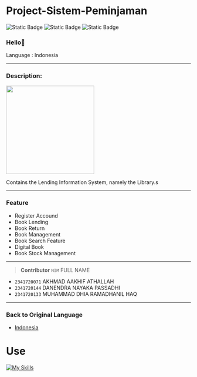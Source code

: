 
# Project-Sistem-Peminjaman 

![Static Badge](https://img.shields.io/badge/Type-System%20Information-13e600) ![Static Badge](https://img.shields.io/badge/-Assignment-red) ![Static Badge](https://img.shields.io/badge/Total%20Team-3%20Human-4a92f0)


### Hello👋

Language : Indonesia

---

### Description:
<p align="left"><img src="buku.jpg" width="240"></p>
Contains the Lending Information System, namely the Library.s

---

### Feature
- Register Accound
- Book Lending
- Book Return
- Book Management
- Book Search Feature
- Digital Book
- Book Stock Management

---


> __Contributor__ 
> `NIM` FULL NAME
- `2341720071` AKHMAD AAKHIF ATHALLAH 
- `2341720144` DANENDRA NAYAKA PASSADHI
- `2341720133` MUHAMMAD DHIA RAMADHANIL HAQ
---



### Back to Original Language
- [Indonesia](./README.md)


# Use
[![My Skills](https://skillicons.dev/icons?i=java,vscode,git,figma)]()
